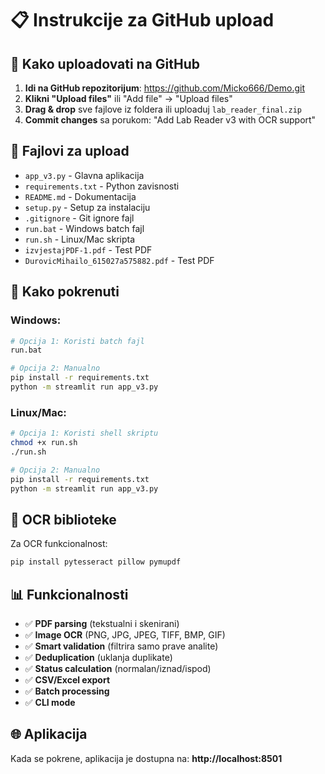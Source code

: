 # 📋 Instrukcije za GitHub upload

## 🚀 Kako uploadovati na GitHub

1. **Idi na GitHub repozitorijum**: https://github.com/Micko666/Demo.git
2. **Klikni "Upload files"** ili "Add file" → "Upload files"
3. **Drag & drop** sve fajlove iz foldera ili uploaduj `lab_reader_final.zip`
4. **Commit changes** sa porukom: "Add Lab Reader v3 with OCR support"

## 📁 Fajlovi za upload

- `app_v3.py` - Glavna aplikacija
- `requirements.txt` - Python zavisnosti
- `README.md` - Dokumentacija
- `setup.py` - Setup za instalaciju
- `.gitignore` - Git ignore fajl
- `run.bat` - Windows batch fajl
- `run.sh` - Linux/Mac skripta
- `izvjestajPDF-1.pdf` - Test PDF
- `DurovicMihailo_615027a575882.pdf` - Test PDF

## 🧪 Kako pokrenuti

### Windows:
```bash
# Opcija 1: Koristi batch fajl
run.bat

# Opcija 2: Manualno
pip install -r requirements.txt
python -m streamlit run app_v3.py
```

### Linux/Mac:
```bash
# Opcija 1: Koristi shell skriptu
chmod +x run.sh
./run.sh

# Opcija 2: Manualno
pip install -r requirements.txt
python -m streamlit run app_v3.py
```

## 🔧 OCR biblioteke

Za OCR funkcionalnost:
```bash
pip install pytesseract pillow pymupdf
```

## 📊 Funkcionalnosti

- ✅ **PDF parsing** (tekstualni i skenirani)
- ✅ **Image OCR** (PNG, JPG, JPEG, TIFF, BMP, GIF)
- ✅ **Smart validation** (filtrira samo prave analite)
- ✅ **Deduplication** (uklanja duplikate)
- ✅ **Status calculation** (normalan/iznad/ispod)
- ✅ **CSV/Excel export**
- ✅ **Batch processing**
- ✅ **CLI mode**

## 🌐 Aplikacija

Kada se pokrene, aplikacija je dostupna na: **http://localhost:8501**
